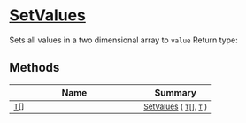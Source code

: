 # [SetValues](./ArrayExtension-100663386.md)

Sets all values in a two dimensional array to `value`
Return type:
## Methods

| Name | Summary | 
| --- | --- | 
| <sub>[T](./ArrayExtension-100663386.md)[]</sub><img width=200/>| <sub>[SetValues](./ArrayExtension-100663386.md) ( [`T`](./ArrayExtension-100663386.md)[], [`T`](./ArrayExtension-100663386.md) )</sub>| <br>


